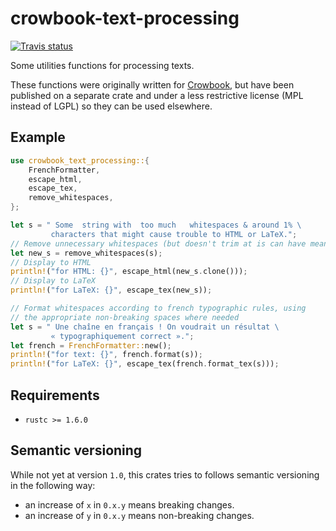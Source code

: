 # crowbook-text-processing

[![Travis status](https://img.shields.io/travis/lise-henry/crowbook-text-processing.svg)](https://travis-ci.org/lise-henry/crowbook-text-processing)

Some utilities functions for processing texts.

These functions were originally written for
[Crowbook](https://github.com/lise-henry/crowbook), but have
been published on a separate crate and under a less restrictive
license (MPL instead of LGPL) so they can be used elsewhere.

## Example

```rust
use crowbook_text_processing::{
    FrenchFormatter,
    escape_html,
    escape_tex,
    remove_whitespaces,
};

let s = " Some  string with  too much   whitespaces & around 1% \
         characters that might cause trouble to HTML or LaTeX.";
// Remove unnecessary whitespaces (but doesn't trim at is can have meaning)
let new_s = remove_whitespaces(s);
// Display to HTML
println!("for HTML: {}", escape_html(new_s.clone()));
// Display to LaTeX
println!("for LaTeX: {}", escape_tex(new_s));

// Format whitespaces according to french typographic rules, using
// the appropriate non-breaking spaces where needed
let s = " Une chaîne en français ! On voudrait un résultat \
         « typographiquement correct ».";
let french = FrenchFormatter::new();
println!("for text: {}", french.format(s));
println!("for LaTeX: {}", escape_tex(french.format_tex(s)));
```

## Requirements

* `rustc >= 1.6.0`

## Semantic versioning

While not yet at version `1.0`, this crates tries to follows semantic
versioning in the following way:

* an increase of `x` in `0.x.y` means breaking changes.
* an increase of `y` in `0.x.y` means non-breaking changes.
